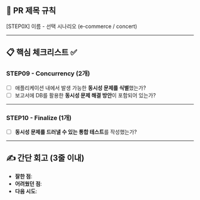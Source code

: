 ## :pushpin: PR 제목 규칙
[STEP0X] 이름 - 선택 시나리오 (e-commerce / concert)

---

## :clipboard: 핵심 체크리스트 :white_check_mark:

### STEP09 - Concurrency (2개)
- [ ] 애플리케이션 내에서 발생 가능한 **동시성 문제를 식별**했는가?
- [ ] 보고서에 DB를 활용한 **동시성 문제 해결 방안**이 포함되어 있는가?

---

### STEP10 - Finalize (1개)
- [ ] **동시성 문제를 드러낼 수 있는 통합 테스트**를 작성했는가?

---

## ✍️ 간단 회고 (3줄 이내)
- **잘한 점**: 
- **어려웠던 점**: 
- **다음 시도**: 
